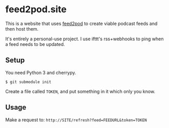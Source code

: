 feed2pod.site
===

This is a website that uses [feed2pod](https://github.com/kemayo/feed2pod) to create viable podcast feeds and then host them.

It's entirely a personal-use project. I use ifttt's rss+webhooks to ping when a feed needs to be updated.

Setup
---

You need Python 3 and cherrypy.

    $ git submodule init

Create a file called `TOKEN`, and put something in it which only you know.

Usage
---

Make a request to: `http://SITE/refresh?feed=FEEDURL&token=TOKEN`
